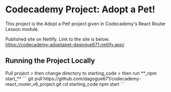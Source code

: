 <h1>Codecademy Project: Adopt a Pet!</h1>


<p>This project is the Adopt a Pet! project given in Codecademy's React Router Lesson module.</p>

Published site on Netlify. Link to the site is below.
<br/>
https://codecademy-adoptapet-dagogue671.netlify.app/

<h2>Running the Project Locally</h2>
Pull project > then change directory to starting_code > then run **_npm start_**
```
git pull https://github.com/dagogue671/codecademy-react_router_v6_project.git
cd starting_code
npm start
```
